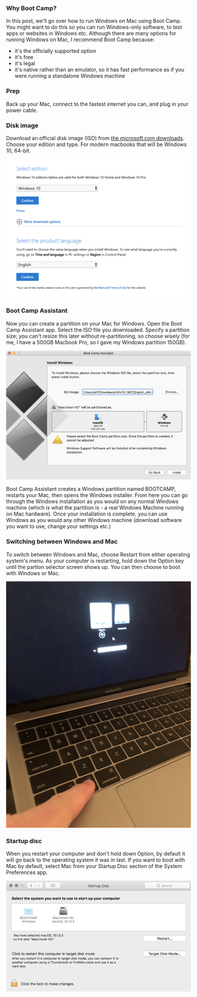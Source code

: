 ### Why Boot Camp?

In this post, we'll go over how to run Windows on Mac using Boot Camp. You might want to do this so you can run Windows-only software, to test apps or websites in Windows etc. Although there are many options for running Windows on Mac, I recommend Boot Camp because:

- it's the officially supported option
- it's free
- it's legal
- it's native rather than an emulator, so it has fast performance as if you were running a standalone Windows machine

### Prep

Back up your Mac, connect to the fastest internet you can, and plug in your power cable.

### Disk image

Download an official disk image (ISO) from [the microsoft.com downloads](https://www.microsoft.com/en-us/software-download/windows10ISO). Choose your edition and type. For modern macbooks that will be Windows 10, 64-bit.

![Windows ISO download screenshot](/static/windows-iso-download.png)

### Boot Camp Assistant

Now you can create a partition on your Mac for Windows. Open the Boot Camp Assistant app. Select the ISO file you downloaded. Specify a partition size; you can't resize this later without re-partitioning, so choose wisely (for me, I have a 500GB Macbook Pro, so I gave my Windows partition 150GB).

![Mac Boot Camp Assistant screenshot](/static/boot-camp-assistant.jpg)

Boot Camp Assistant creates a Windows partition named BOOTCAMP, restarts your Mac, then opens the Windows installer. From here you can go through the Windows installation as you would on any normal Windows machine (which is what the partition is - a real Windows Machine running on Mac hardware). Once your installation is complete, you can use Windows as you would any other Windows machine (download software you want to use, change your settings etc.)

### Switching between Windows and Mac

To switch between Windows and Mac, choose Restart from either operating system's menu. As your computer is restarting, hold down the Option key until the partion selector screen shows up. You can then choose to boot with Windows or Mac.

![Mac Boot Camp operating system select on restart](/static/boot-camp-restart-select.jpg)

### Startup disc

When you restart your computer and don't hold down Option, by default it will go back to the operating system it was in last. If you want to boot with Mac by default, select Mac from your Startup Disc section of the System Preferences app.

![Mac startup disc](/static/boot-camp-startup-disc.png)
